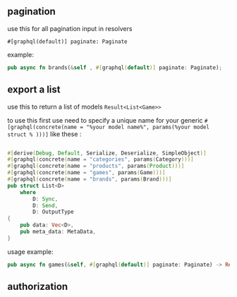 ## pagination 

use this for all pagination input in resolvers 

``#[graphql(default)] paginate: Paginate``

example: 
```rust
pub async fn brands(&self , #[graphql(default)] paginate: Paginate);
```

## export a list 

use this to return a list of models
``Result<List<Game>>``

to use this first use need to specify a unique name for your generic ``
#[graphql(concrete(name = "%your model name%", params(%your model struct % )))]
`` like these :
```rust

#[derive(Debug, Default, Serialize, Deserialize, SimpleObject)]
#[graphql(concrete(name = "categories", params(Category)))]
#[graphql(concrete(name = "products", params(Product)))]
#[graphql(concrete(name = "games", params(Game)))]
#[graphql(concrete(name = "brands", params(Brand)))]
pub struct List<D>
    where
        D: Sync,
        D: Send,
        D: OutputType
{
    pub data: Vec<D>,
    pub meta_data: MetaData,
}
```
usage example: 
```rust
pub async fn games(&self, #[graphql(default)] paginate: Paginate) -> Result<List<Game>>
```


## authorization